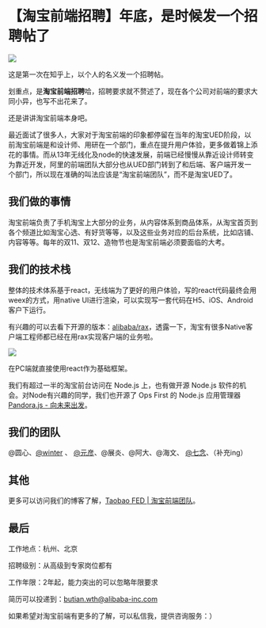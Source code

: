 # 【淘宝前端招聘】年底，是时候发一个招聘帖了

![](https://pic3.zhimg.com/v2-7a690a2898f0de56c3378338524d9f10_b.jpg)

这是第一次在知乎上，以个人的名义发一个招聘帖。

划重点，是**淘宝前端招聘**哈，招聘要求就不赘述了，现在各个公司对前端的要求大同小异，也写不出花来了。

还是讲讲淘宝前端本身吧。

最近面试了很多人，大家对于淘宝前端的印象都停留在当年的淘宝UED阶段，以前淘宝前端是和设计师、用研在一个部门，重点在提升用户体验，更多做着锦上添花的事情。而从13年无线化及node的快速发展，前端已经慢慢从靠近设计师转变为靠近开发，阿里的前端团队大部分也从UED部门转到了和后端、客户端开发一个部门，所以现在准确的叫法应该是“淘宝前端团队”，而不是淘宝UED了。

## 我们做的事情

淘宝前端负责了手机淘宝上大部分的业务，从内容体系到商品体系，从淘宝首页到各个频道比如淘宝心选、有好货等等，以及这些业务对应的后台系统，比如店铺、内容等等。每年的双11、双12、造物节也是淘宝前端必须要面临的大考。

## 我们的技术栈

整体的技术体系基于react，无线端为了更好的用户体验，写的react代码最终会用weex的方式，用native UI进行渲染，可以实现写一套代码在H5、iOS、Android客户下运行。

有兴趣的可以去看下开源的版本：[alibaba/rax](http:https://github.com/alibaba/rax)，透露一下，淘宝有很多Native客户端工程师都已经在用rax实现客户端的业务啦。

![](http://pic2.zhimg.com/v2-939851f46d77495f580423b6515ecdd5_b.jpg)

在PC端就直接使用react作为基础框架。

我们有超过一半的淘宝前台访问在 Node.js 上，也有做开源 Node.js 软件的机会。对Node有兴趣的同学，我们也开源了 Ops First 的 Node.js 应用管理器[Pandora.js - 向未来出发](http:http://www.midwayjs.org/pandora/zh-cn/)。

## 我们的团队

@圆心、[@winter](http://www.zhihu.com/people/ec03b8e839a6fb763e1b8113455362db) 、 [@元彦](http://www.zhihu.com/people/b9fd5796cccec5ef935a0e8c26ba7b36)、@展炎、@阿大、@海文、 [@七念](http://www.zhihu.com/people/ef8c2a14c5acfdd6b8554222ddcc2cba)、（补充ing）

## 其他

更多可以访问我们的博客了解，[Taobao FED | 淘宝前端团队](http:http://taobaofed.org/)。

## 最后

工作地点：杭州、北京

招聘级别：从高级到专家岗位都有

工作年限：2年起，能力突出的可以忽略年限要求

简历可以投递到：butian.wth@alibaba-inc.com

如果希望对淘宝前端有更多的了解，可以私信我，提供咨询服务：）